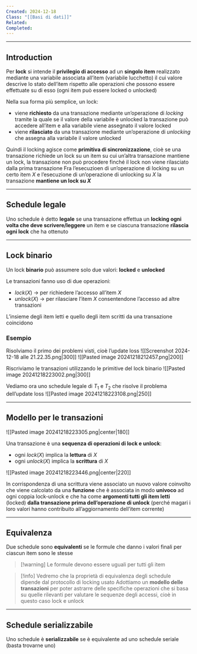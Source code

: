 ```yaml
---
Created: 2024-12-18
Class: "[[Basi di dati]]"
Related: 
Completed:
---
```

---
## Introduction
Per **lock** si intende il **privilegio di accesso** ad un **singolo item** realizzato mediante una variabile associata all’item (variabile lucchetto) il cui valore descrive lo stato dell’item rispetto alle operazioni che possono essere effettuate su di esso (ogni item può essere locked o unlocked)

Nella sua forma più semplice, un lock:
- viene **richiesto** da una transazione mediante un’operazione di *locking* tramite la quale se il valore della variabile è unlocked la transazione può accedere all’item e alla variabile viene assegnato il valore locked
- viene **rilasciato** da una transazione mediante un’operazione di *unlocking* che assegna alla variabile il valore unlocked

Quindi il locking agisce come **primitiva di sincronizzazione**, cioè se una transazione richiede un lock su un item su cui un’altra transazione mantiene un lock, la transazione non può procedere finché il lock non viene rilasciato dalla prima transazione
Fra l’esecuzioen di un’operazione di locking su un certo item $X$ e l’esecuzione di un’operazione di unlocking su $X$ la transazione **mantiene un lock su $X$**

---
## Schedule legale
Uno schedule è detto **legale** se una transazione effettua un **locking ogni volta che deve scrivere/leggere** un item e se ciascuna transazione **rilascia ogni lock** che ha ottenuto

---
## Lock binario
Un lock **binario** può assumere solo due valori: **locked** e **unlocked**

Le transazioni fanno uso di due operazioni:
- $lock(X)$ → per richiedere l’accesso all’item $X$
- $unlock(X)$ → per rilasciare l’item $X$ consentendone l’accesso ad altre transazioni

L’insieme degli item letti e quello degli item scritti da una transazione coincidono

### Esempio
Risolviamo il primo dei problemi visti, cioè l’update loss
![[Screenshot 2024-12-18 alle 21.22.35.png|300]]
![[Pasted image 20241218212457.png|200]]

Riscriviamo le transazioni utilizzando le primitive del lock binario
![[Pasted image 20241218223002.png|300]]

Vediamo ora uno schedule legale di $T_{1}$ e $T_{2}$ che risolve il problema dell’update loss
![[Pasted image 20241218223108.png|250]]

---
## Modello per le transazioni
![[Pasted image 20241218223305.png|center|180]]

Una transazione è una **sequenza di operazioni di lock e unlock**:
- ogni $lock(X)$ implica la **lettura** di $X$
- ogni $unlock(X)$ implica la **scrittura** di $X$

![[Pasted image 20241218223446.png|center|220]]

In corrispondenza di una scrittura viene associato un nuovo valore coinvolto che viene calcolato da una **funzione** che è associata in modo **univoco** ad ogni coppia lock-unlock e che ha come **argomenti tutti gli item letti** (locked) **dalla transazione prima dell’operazione di unlock** (perché magari i loro valori hanno contribuito all’aggiornamento dell’item corrente)

---
## Equivalenza
Due schedule sono **equivalenti** se le formule che danno i valori finali per ciascun item sono le stesse 

>[!warning] Le formule devono essere uguali per tutti gli item

>[!info]
>Vedremo che la proprietà di equivalenza degli schedule dipende dal protocollo di locking usato
>Adottiamo un **modello delle transazioni** per poter astrarre delle specifiche operazioni che si basa su quelle rilevanti per valutare le sequenze degli accessi, cioè in questo caso lock e unlock

---
## Schedule serializzabile
Uno schedule è **serializzabile** se è equivalente ad uno schedule seriale (basta trovarne uno)
